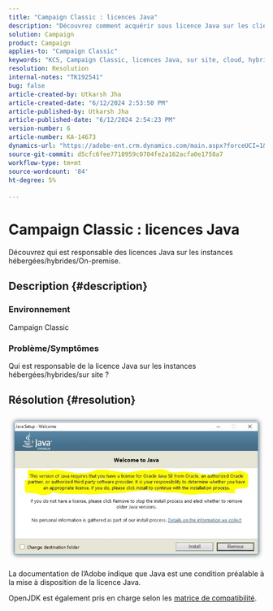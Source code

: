 ```yaml
---
title: "Campaign Classic : licences Java"
description: "Découvrez comment acquérir sous licence Java sur les clients hébergés/hybrides/On-Premise."
solution: Campaign
product: Campaign
applies-to: "Campaign Classic"
keywords: "KCS, Campaign Classic, licences Java, sur site, cloud, hybride"
resolution: Resolution
internal-notes: "TK192541"
bug: false
article-created-by: Utkarsh Jha
article-created-date: "6/12/2024 2:53:50 PM"
article-published-by: Utkarsh Jha
article-published-date: "6/12/2024 2:54:23 PM"
version-number: 6
article-number: KA-14673
dynamics-url: "https://adobe-ent.crm.dynamics.com/main.aspx?forceUCI=1&pagetype=entityrecord&etn=knowledgearticle&id=c0785590-cb28-ef11-840a-00224808decd"
source-git-commit: d5cfc6fee7718959c0704fe2a162acfa0e1758a7
workflow-type: tm+mt
source-wordcount: '84'
ht-degree: 5%

---
```


# Campaign Classic : licences Java


Découvrez qui est responsable des licences Java sur les instances hébergées/hybrides/On-premise.

## Description {#description}


### Environnement

Campaign Classic

### Problème/Symptômes

Qui est responsable de la licence Java sur les instances hébergées/hybrides/sur site ?


## Résolution {#resolution}


![](assets/5ccf7221-f327-ef11-840b-6045bd0065b6.png)

La documentation de l’Adobe indique que Java est une condition préalable à la mise à disposition de la licence Java.

OpenJDK est également pris en charge selon les [matrice de compatibilité](https://experienceleague.adobe.com/docs/campaign-classic/using/release-notes/compatibility-matrix.html).
